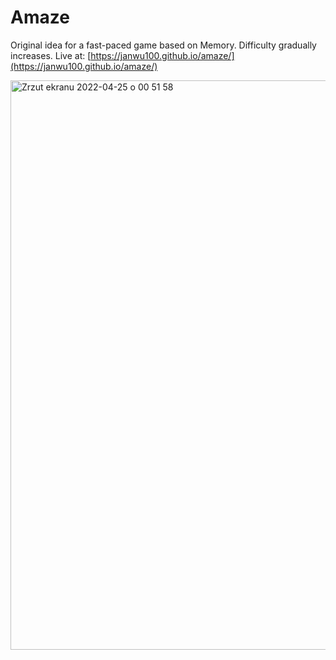 # Amaze
Original idea for a fast-paced game based on Memory. Difficulty gradually increases. Live at:
[https://janwu100.github.io/amaze/](https://janwu100.github.io/amaze/)

<img width="911" alt="Zrzut ekranu 2022-04-25 o 00 51 58" src="https://user-images.githubusercontent.com/70529730/165000222-f7409945-45e1-4e4d-9ce4-c29eee6a88ac.png">
